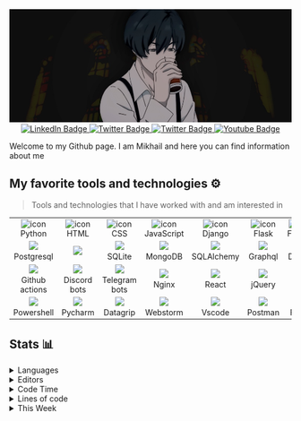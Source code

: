 <img src="img/banner.jpg"/>

<div align="center">
<a href="https://t.me/angeloffy">
    <img src="https://img.shields.io/badge/Telegram-2CA5E0?style=for-the-badge&logo=telegram&logoColor=white" alt="LinkedIn Badge"/>
</a>

<a href="mailto:angeloffy.work@gmail.com">
  <img src="https://img.shields.io/badge/Gmail-D14836?style=for-the-badge&logo=gmail&logoColor=white" alt="Twitter Badge"/>
</a>

<a href="https://discordapp.com/users/949624873649582121">
  <img src="https://img.shields.io/badge/Discord-7289DA?style=for-the-badge&logo=discord&logoColor=white" alt="Twitter Badge"/>
</a>

<a href="https://www.youtube.com/channel/UCEL3-LeG0U1_2Ji9XXcPhkQ">
  <img src="https://img.shields.io/badge/YouTube-red?style=for-the-badge&logo=youtube&logoColor=white" alt="Youtube Badge"/>
</a>
</div>

Welcome to my Github page. I am Mikhail and here you can find information about me

## My favorite tools and technologies ⚙️
> Tools and technologies that I have worked with and am interested in
<table>
  <tr>
    <td align="center" width="96">
        <img src="https://cdn.jsdelivr.net/gh/devicons/devicon@latest/icons/python/python-original.svg" alt="icon" />
      <br>Python
    </td>
    <td align="center" width="96">
        <img src="https://cdn.jsdelivr.net/gh/devicons/devicon@latest/icons/html5/html5-original.svg" alt="icon" />
      <br>HTML
    </td>
    <td align="center" width="96">
        <img src="https://cdn.jsdelivr.net/gh/devicons/devicon@latest/icons/css3/css3-original.svg" alt="icon" />
      <br>CSS
    </td>
    <td align="center" width="96">
        <img src="https://cdn.jsdelivr.net/gh/devicons/devicon@latest/icons/javascript/javascript-original.svg" alt="icon" />
      <br>JavaScript
    </td>
    <td align="center" width="96">
        <img src="https://cdn.jsdelivr.net/gh/devicons/devicon@latest/icons/django/django-plain.svg" alt="icon" />
      <br>Django
    </td>
    <td align="center" width="96">
        <img src="https://cdn.jsdelivr.net/gh/devicons/devicon@latest/icons/flask/flask-original.svg" alt="icon" />
      <br>Flask
    </td>
    <td align="center" width="96">
        <img src="https://cdn.jsdelivr.net/gh/devicons/devicon@latest/icons/fastapi/fastapi-original.svg" alt="icon" />
      <br>FastAPI
    </td>
    <td align="center" width="96">
        <img src="https://cdn.jsdelivr.net/gh/devicons/devicon@latest/icons/pytest/pytest-original.svg" alt="icon" />
      <br>PyTest
    </td>
  </tr>

  <tr>
    <td align="center" width="96">
        <img src="https://cdn.jsdelivr.net/gh/devicons/devicon@latest/icons/postgresql/postgresql-original.svg" />
      <br>Postgresql
    </td>
    <td align="center" width="96">
        <img src="https://cdn.jsdelivr.net/gh/devicons/devicon@latest/icons/mysql/mysql-plain-wordmark.svg" />
    </td>
    <td align="center" width="96">
        <img src="https://cdn.jsdelivr.net/gh/devicons/devicon@latest/icons/sqlite/sqlite-original.svg" />
      <br>SQLite
    </td>
    <td align="center" width="96">
        <img src="https://cdn.jsdelivr.net/gh/devicons/devicon@latest/icons/mongodb/mongodb-plain.svg" />
      <br>MongoDB
    </td>
    <td align="center" width="96">
        <img src="https://cdn.jsdelivr.net/gh/devicons/devicon@latest/icons/sqlalchemy/sqlalchemy-original.svg" />
      <br>SQLAlchemy
    </td>
    <td align="center" width="96">
        <img src="https://cdn.jsdelivr.net/gh/devicons/devicon@latest/icons/graphql/graphql-plain.svg" />
      <br>Graphql
    </td>
    <td align="center" width="96">
        <img src="https://cdn.jsdelivr.net/gh/devicons/devicon@latest/icons/docker/docker-original.svg" />
      <br>Docker
    </td>
    <td align="center" width="96">
        <img src="https://cdn.jsdelivr.net/gh/devicons/devicon@latest/icons/github/github-original.svg" />
      <br>Github
    </td>
   </tr>

  <tr>
    <td align="center" width="96">
        <img src="https://cdn.jsdelivr.net/gh/devicons/devicon@latest/icons/githubactions/githubactions-original.svg" />
      <br>Github actions
    </td>
    <td align="center" width="96">
        <img src="https://guide.disnake.dev/public/disnake-logo.png" />
      <br>Discord bots
    </td>
    <td align="center" width="96">
        <img src="https://upload.wikimedia.org/wikipedia/commons/thumb/8/83/Telegram_2019_Logo.svg/1200px-Telegram_2019_Logo.svg.png" />
      <br>Telegram bots
    </td>
    <td align="center" width="96">
        <img src="https://cdn.jsdelivr.net/gh/devicons/devicon@latest/icons/nginx/nginx-original.svg" />
      <br>Nginx
    </td>
    <td align="center" width="96">
        <img src="https://cdn.jsdelivr.net/gh/devicons/devicon@latest/icons/react/react-original.svg" />
      <br>React
    </td>
    <td align="center" width="96">
        <img src="https://cdn.jsdelivr.net/gh/devicons/devicon@latest/icons/jquery/jquery-original.svg" />
      <br>jQuery
    </td>
    <td align="center" width="96">
        <img src="https://cdn.jsdelivr.net/gh/devicons/devicon@latest/icons/lua/lua-original.svg" />
      <br>Lua
    </td>
    <td align="center" width="96">
        <img src="https://cdn.jsdelivr.net/gh/devicons/devicon@latest/icons/bash/bash-original.svg" />
      <br>Bash
    </td>

  <tr>
    <td align="center" width="96">
        <img src="https://cdn.jsdelivr.net/gh/devicons/devicon@latest/icons/powershell/powershell-original.svg" />
      <br>Powershell
    </td>
    <td align="center" width="96">
        <img src="https://cdn.jsdelivr.net/gh/devicons/devicon@latest/icons/pycharm/pycharm-original.svg" />
      <br>Pycharm
    </td>
    <td align="center" width="96">
        <img src="https://cdn.jsdelivr.net/gh/devicons/devicon@latest/icons/datagrip/datagrip-original.svg" />
      <br>Datagrip
    </td>
    <td align="center" width="96">
        <img src="https://cdn.jsdelivr.net/gh/devicons/devicon@latest/icons/webstorm/webstorm-original.svg" />
      <br>Webstorm
    </td>
    <td align="center" width="96">
        <img src="https://cdn.jsdelivr.net/gh/devicons/devicon@latest/icons/vscode/vscode-original.svg" />
      <br>Vscode
    </td>
    <td align="center" width="96">
        <img src="https://cdn.jsdelivr.net/gh/devicons/devicon@latest/icons/postman/postman-original.svg" />
      <br>Postman
    </td>
    <td align="center" width="96">
        <img src="https://cdn.jsdelivr.net/gh/devicons/devicon@latest/icons/figma/figma-original.svg" />
      <br>Figma
    </td>
    <td align="center" width="96">
        <img src="https://cdn.jsdelivr.net/gh/devicons/devicon@latest/icons/photoshop/photoshop-original.svg" />
      <br>Photoshop
    </td>
</table>

## Stats 📊

<details>
<summary>Languages</summary>
<a href="https://wakatime.com"><img src="https://wakatime.com/share/@7738f985-0b67-4fce-919d-18e74cb68d90/4872c713-4fae-4f4b-8430-55c5fb56dc0d.png" /></a>
</details>

<details>
<summary>Editors</summary>
<a href="https://wakatime.com"><img src="https://wakatime.com/share/@7738f985-0b67-4fce-919d-18e74cb68d90/0a60633d-8574-4239-aa37-7d577b86a7e4.png" /></a>
</details>

<details>
<summary>Code Time</summary>
<img src="http://img.shields.io/badge/Code%20Time-500%20hrs%205%20mins-blue">
</details>

<details>
<summary>Lines of code</summary>
<img src="https://img.shields.io/badge/Lines-85.5%20thousand%20lines%20of%20code-blue">
</details>

<details>
<summary>This Week</summary>
<!--START_SECTION:waka-->
📊 **This Week I Spent My Time On** 

```text
🕑︎ Time Zone: Europe/Moscow

💬 Programming Languages: 
JavaScript               14 hrs 8 mins       ██████████████████████░░░   86.28 % 
Python                   1 hr 14 mins        ██░░░░░░░░░░░░░░░░░░░░░░░   07.59 % 
JSON                     31 mins             █░░░░░░░░░░░░░░░░░░░░░░░░   03.17 % 
C++                      16 mins             ░░░░░░░░░░░░░░░░░░░░░░░░░   01.72 % 
Other                    5 mins              ░░░░░░░░░░░░░░░░░░░░░░░░░   00.61 % 

🔥 Editors: 
VS Code                  14 hrs 36 mins      ██████████████████████░░░   89.14 % 
PyCharm                  1 hr 40 mins        ███░░░░░░░░░░░░░░░░░░░░░░   10.25 % 
DBeaver                  5 mins              ░░░░░░░░░░░░░░░░░░░░░░░░░   00.61 % 
```


<!--END_SECTION:waka-->
</details>
